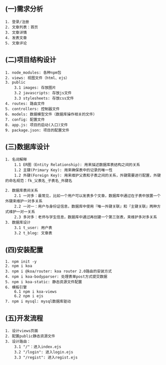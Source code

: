## (一)需求分析
    1. 登录/注册
    2. 文章列表：首页
    3. 文章详情
    4. 发表文章
    5. 文章评论
## (二)项目结构设计
    1. node_modules: 各种npm包
    2. views: 视图文件（html、ejs）
    3. public
        3.1 images: 存放图片
        3.2 javascripts: 存放js文件
        3.3 stylesheets: 存放css文件
    4. routes: 路由文件
    5. controllers: 控制器文件
    6. models: 数据模型文件（数据库操作相关的文件）
    7. config: 配置文件
    8. app.js: 项目的启动(入口)文件
    9. package.json: 项目的配置文件
## (三)数据库设计
    1. 名词解释
        1.1 ER图（Entity Relationship): 用来描述数据库表结构之间的关系
        1.2 主键(Primary Key): 用来确保表中的记录的唯一性
        1.2 外键(Foreign Key): 用来维护父表和子表之间的关系，外键需要进行配置，外键的命名规范：fk_父表名_子表名_外键名

    2. 数据库表间关系
        2.1 一对多：最常见，比如一个用户可以发表多个文章，数据库中通过在子表中放置一个外键来维护一对多关系
        2.2 一对一：用户与身份证信息，数据库中使用『唯一外键关联』和『主键关联』两种方式维护一对一关系
        2.3 多对多：老师与学生信息，数据库中通过再创建一个第三张表，来维护多对多关系
    3. 数据库设计
        3.1 t_user: 用户表
        3.2 t_blog: 文章表

## (四)安装配置
    1. npm init -y
    2. npm i koa
    3. npm i @koa/router: koa router 2.0路由的安装方式
    4. npm i koa-bodyparser: 处理表单post方式提交数据
    5. npm i koa-static: 静态资源文件配置
    6. 模板引擎
        6.1 npm i koa-views
        6.2 npm i ejs
    7. npm i mysql: mysql数据库驱动

## (五)开发流程
    1. 设计views页面
    2. 配置public静态资源文件
    3. 设计路由：
        3.1 "/"：进入index.ejs
        3.2 "/login": 进入login.ejs
        3.3 "/regist": 进入regist.ejs